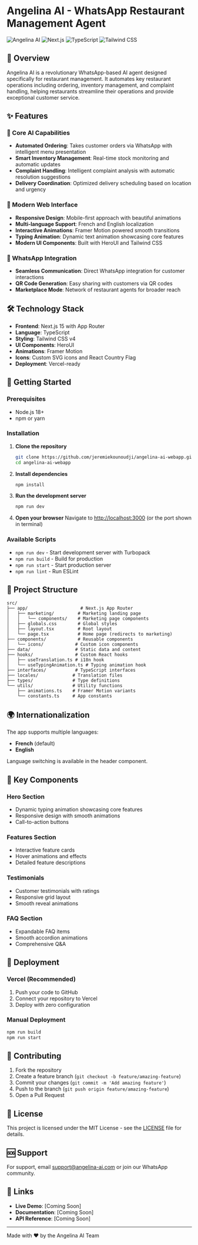 # Angelina AI - WhatsApp Restaurant Management Agent

![Angelina AI](https://img.shields.io/badge/Angelina%20AI-WhatsApp%20Agent-green?style=for-the-badge&logo=whatsapp)
![Next.js](https://img.shields.io/badge/Next.js-15.5.2-black?style=for-the-badge&logo=next.js)
![TypeScript](https://img.shields.io/badge/TypeScript-5.0-blue?style=for-the-badge&logo=typescript)
![Tailwind CSS](https://img.shields.io/badge/Tailwind%20CSS-4.0-38B2AC?style=for-the-badge&logo=tailwind-css)

## 🚀 Overview

Angelina AI is a revolutionary WhatsApp-based AI agent designed specifically for restaurant management. It automates key restaurant operations including ordering, inventory management, and complaint handling, helping restaurants streamline their operations and provide exceptional customer service.

## ✨ Features

### 🤖 Core AI Capabilities
- **Automated Ordering**: Takes customer orders via WhatsApp with intelligent menu presentation
- **Smart Inventory Management**: Real-time stock monitoring and automatic updates
- **Complaint Handling**: Intelligent complaint analysis with automatic resolution suggestions
- **Delivery Coordination**: Optimized delivery scheduling based on location and urgency

### 🎨 Modern Web Interface
- **Responsive Design**: Mobile-first approach with beautiful animations
- **Multi-language Support**: French and English localization
- **Interactive Animations**: Framer Motion powered smooth transitions
- **Typing Animation**: Dynamic text animation showcasing core features
- **Modern UI Components**: Built with HeroUI and Tailwind CSS

### 📱 WhatsApp Integration
- **Seamless Communication**: Direct WhatsApp integration for customer interactions
- **QR Code Generation**: Easy sharing with customers via QR codes
- **Marketplace Mode**: Network of restaurant agents for broader reach

## 🛠️ Technology Stack

- **Frontend**: Next.js 15 with App Router
- **Language**: TypeScript
- **Styling**: Tailwind CSS v4
- **UI Components**: HeroUI
- **Animations**: Framer Motion
- **Icons**: Custom SVG icons and React Country Flag
- **Deployment**: Vercel-ready

## 🚀 Getting Started

### Prerequisites
- Node.js 18+ 
- npm or yarn

### Installation

1. **Clone the repository**
   ```bash
   git clone https://github.com/jeremiekounoudji/angelina-ai-webapp.git
   cd angelina-ai-webapp
   ```

2. **Install dependencies**
   ```bash
   npm install
   ```

3. **Run the development server**
   ```bash
   npm run dev
   ```

4. **Open your browser**
   Navigate to [http://localhost:3000](http://localhost:3000) (or the port shown in terminal)

### Available Scripts

- `npm run dev` - Start development server with Turbopack
- `npm run build` - Build for production
- `npm run start` - Start production server
- `npm run lint` - Run ESLint

## 📁 Project Structure

```
src/
├── app/                    # Next.js App Router
│   ├── marketing/         # Marketing landing page
│   │   └── components/    # Marketing page components
│   ├── globals.css        # Global styles
│   ├── layout.tsx         # Root layout
│   └── page.tsx           # Home page (redirects to marketing)
├── components/            # Reusable components
│   └── icons/            # Custom icon components
├── data/                 # Static data and content
├── hooks/                # Custom React hooks
│   ├── useTranslation.ts # i18n hook
│   └── useTypingAnimation.ts # Typing animation hook
├── interfaces/           # TypeScript interfaces
├── locales/             # Translation files
├── types/               # Type definitions
└── utils/               # Utility functions
    ├── animations.ts    # Framer Motion variants
    └── constants.ts     # App constants
```

## 🌍 Internationalization

The app supports multiple languages:
- **French** (default)
- **English**

Language switching is available in the header component.

## 🎨 Key Components

### Hero Section
- Dynamic typing animation showcasing core features
- Responsive design with smooth animations
- Call-to-action buttons

### Features Section
- Interactive feature cards
- Hover animations and effects
- Detailed feature descriptions

### Testimonials
- Customer testimonials with ratings
- Responsive grid layout
- Smooth reveal animations

### FAQ Section
- Expandable FAQ items
- Smooth accordion animations
- Comprehensive Q&A

## 🚀 Deployment

### Vercel (Recommended)
1. Push your code to GitHub
2. Connect your repository to Vercel
3. Deploy with zero configuration

### Manual Deployment
```bash
npm run build
npm run start
```

## 🤝 Contributing

1. Fork the repository
2. Create a feature branch (`git checkout -b feature/amazing-feature`)
3. Commit your changes (`git commit -m 'Add amazing feature'`)
4. Push to the branch (`git push origin feature/amazing-feature`)
5. Open a Pull Request

## 📄 License

This project is licensed under the MIT License - see the [LICENSE](LICENSE) file for details.

## 🆘 Support

For support, email support@angelina-ai.com or join our WhatsApp community.

## 🔗 Links

- **Live Demo**: [Coming Soon]
- **Documentation**: [Coming Soon]
- **API Reference**: [Coming Soon]

---

Made with ❤️ by the Angelina AI Team